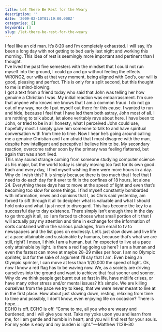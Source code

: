 ```yaml
---
title: Let There Be Rest for the Weary
description: ''
date: '2009-02-10T01:19:00.000Z'
categories: []
keywords: []
slug: /let-there-be-rest-for-the-weary
---
```

I feel like an old man. It’s 8:20 and I’m completely exhausted. I will say, it’s been a long day with not getting to bed early last night and working this morning. This idea of rest is seemingly more important and pertinent than I thought.  
I’ve lived the past five semesters with the mindset that I could not run myself into the ground, I could go and go without feeling the effects. WRONG2, our wills at that very moment, being aligned with God’s, our will is good, pleasing and perfect. This is only for a split second, but this thought to me is mind-blowing.  
I got a text from a friend today who said that John was telling her how genuine a Christian I was. My initial reaction was embarrassment. I’m sure that anyone who knows me knows that I am a common fraud. I do not go out of my way, nor do I put myself out there for this cause. I wanted to run and hide, because I feel that I have led them both astray, John most of all. I am nothing to talk about, let alone veritably rave about here. I have been to John, or tried to be in all honesty, what I perceived John could use, hopefully most. I simply gave him someone to talk to and have spiritual conversation with from time to time. Now I hear he’s going around calling me a genuine Christian and I am afraid that I must disagree with the man, despite how intelligent and perceptive I believe him to be. My secondary reaction, overcome rather soon by the primary was feeling flattered, but again that was short lived.  
This may sound strange coming from someone studying computer science as his major, but the world today is simply moving too fast for its own good. Each and every day, I find myself wishing there were more hours in a day. Why do I wish this? It is simply because there is too much that I feel that I need to do each day for it ever to fit in the confines of 18 hours, let alone 24. Everything these days has to move at the speed of light and even that’s becoming too slow for some things. I find myself constantly bombarded with information, news and opinions that I, as Chris said yesterday, am forced to sift through it all to decipher what is valuable and what I should hold onto and what I just need to disregard. This has become the key to a successful day to day existence. There simply isn’t enough time in the day to go through it all, so I am forced to choose what small portion of it that I will actually pay my attention and time in exchange for the information of sorts contained within the various packages, from email to tv to newspapers and the list goes on endlessly. Let’s just slow down and live life at a pace attainable and sustainable by humans, because that’s what we are still, right? I mean, I think I am a human, but I’m expected to live at a pace only attainable by light. Is there a red flag going up here? I am a human and even the fastest can move at maybe 28–29 miles per hour. I am no Olympic sprinter, but for the sake of argument I’ll say that I am. Even being an Olympic sprinter, I can move at less than 1/20,000 the speed of light. Ok, now I know a red flag has to be waving now. We, as a society are driving ourselves into the ground and want to achieve that feat sooner and sooner. Why do we think people get burnt out so fast in life, have midlife crises, or have many other stress and/or mental issues? It’s simple. We are killing ourselves from the pace we try to keep, that we were never meant to live at in the first place. How about just slowing down, resting, relaxing from time to time and possibly, I don’t know, even enjoying life on occasion? There is hope…  
ECHO is off.
ECHO is off.
“Come to me, all you who are weary and burdened, and I will give you rest. Take my yoke upon you and learn from me, for I am gentle and humble in heart, and you will find rest for your souls. For my yoke is easy and my burden is light.” — Matthew 11:28–30
